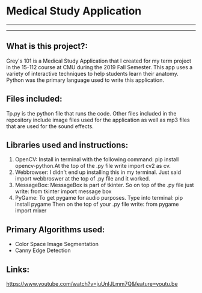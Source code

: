 # Medical Study Application
---------------------------
---------------------------

## What is this project?:

Grey's 101 is a Medical Study Application that I created for my term project in the 15-112 course at CMU during the 2019 Fall Semester. This app uses a variety of interactive techniques to help students learn their anatomy. Python was the primary language used to write this application.

## Files included:

Tp.py is the python file that runs the code. Other files included in the repository include image files used for the application as well as mp3 files that are used for the sound effects. 

## Libraries used and instructions:
1. OpenCV:
    Install in terminal with the following command: pip install opencv-python.At the top of the .py file write import cv2 as cv.
2. Webbrowser:
    I didn't end up installing this in my terminal. Just said import webbroswer at the top of .py file and it worked.
3. MessageBox:
    MessageBox is part of tkinter. So on top of the .py file just write: 
    from tkinter import message box
4. PyGame:
    To get pygame for audio purposes. Type into terminal: pip install pygame
	Then on the top of your .py file write: 
    from pygame import mixer

## Primary Algorithms used:
* Color Space Image Segmentation
* Canny Edge Detection

## Links:
<https://www.youtube.com/watch?v=juUnIJLmm7Q&feature=youtu.be>
